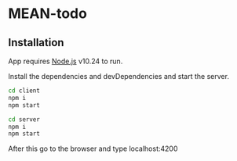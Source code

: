 # MEAN-todo

## Installation

App requires [Node.js](https://nodejs.org/) v10.24 to run.

Install the dependencies and devDependencies and start the server.

```sh
cd client
npm i
npm start
```

```sh
cd server
npm i
npm start
```
After this go to the browser and type localhost:4200